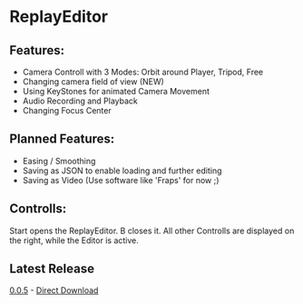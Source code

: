 ﻿# ReplayEditor

## Features:
- Camera Controll with 3 Modes: Orbit around Player, Tripod, Free
- Changing camera field of view (NEW)
- Using KeyStones for animated Camera Movement
- Audio Recording and Playback 
- Changing Focus Center

## Planned Features:
- Easing / Smoothing
- Saving as JSON to enable loading and further editing
- Saving as Video  (Use software like 'Fraps' for now ;)

## Controlls:
Start opens the ReplayEditor. B closes it.
All other Controlls are displayed on the right, while the Editor is active.

## Latest Release
[0.0.5](https://github.com/DanielKIWI/SkaterXL-Modding/releases/tag/XLShredReplayEditor-v0.0.5) - [Direct Download](https://github.com/DanielKIWI/SkaterXL-Modding/releases/download/XLShredReplayEditor-v0.0.5/XLShredReplayEditor-0.0.5.zip)
